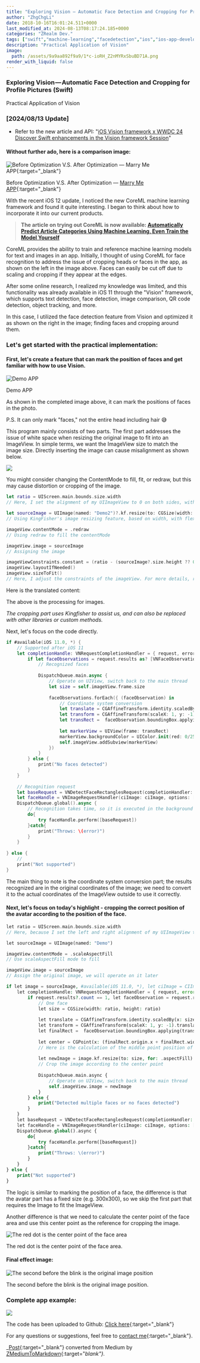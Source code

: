```yaml
---
title: "Exploring Vision — Automatic Face Detection and Cropping for Profile Pictures (Swift)"
author: "ZhgChgLi"
date: 2018-10-16T16:01:24.511+0000
last_modified_at: 2024-08-13T08:17:24.185+0000
categories: "ZRealm Dev."
tags: ["swift","machine-learning","facedetection","ios","ios-app-development"]
description: "Practical Application of Vision"
image:
  path: /assets/9a9aa892f9a9/1*c-ioRH_Z2nMYRxSbuBD71A.png
render_with_liquid: false
---
```


### Exploring Vision — Automatic Face Detection and Cropping for Profile Pictures (Swift)

Practical Application of Vision

### \[2024/08/13 Update\]
- Refer to the new article and API: "[iOS Vision framework x WWDC 24 Discover Swift enhancements in the Vision framework Session](../755509180ca8/)"

#### Without further ado, here is a comparison image:

![Before Optimization V.S. After Optimization — [Marry Me APP](https://itunes.apple.com/tw/app/%E7%B5%90%E5%A9%9A%E5%90%A7-%E4%B8%8D%E6%89%BE%E6%9C%80%E8%B2%B4-%E5%8F%AA%E6%89%BE%E6%9C%80%E5%B0%8D/id1356057329?ls=1&mt=8){:target="_blank"}](/assets/9a9aa892f9a9/1*c-ioRH_Z2nMYRxSbuBD71A.png)

Before Optimization V.S. After Optimization — [Marry Me APP](https://itunes.apple.com/tw/app/%E7%B5%90%E5%A9%9A%E5%90%A7-%E4%B8%8D%E6%89%BE%E6%9C%80%E8%B2%B4-%E5%8F%AA%E6%89%BE%E6%9C%80%E5%B0%8D/id1356057329?ls=1&mt=8){:target="_blank"}

With the recent iOS 12 update, I noticed the new CoreML machine learning framework and found it quite interesting. I began to think about how to incorporate it into our current products.

> **The article on trying out CoreML is now available: [Automatically Predict Article Categories Using Machine Learning, Even Train the Model Yourself](../793bf2cdda0f/)**

CoreML provides the ability to train and reference machine learning models for text and images in an app. Initially, I thought of using CoreML for face recognition to address the issue of cropping heads or faces in the app, as shown on the left in the image above. Faces can easily be cut off due to scaling and cropping if they appear at the edges.

After some online research, I realized my knowledge was limited, and this functionality was already available in iOS 11 through the "Vision" framework, which supports text detection, face detection, image comparison, QR code detection, object tracking, and more.

In this case, I utilized the face detection feature from Vision and optimized it as shown on the right in the image; finding faces and cropping around them.

### Let's get started with the practical implementation:
#### First, let's create a feature that can mark the position of faces and get familiar with how to use Vision.

![Demo APP](/assets/9a9aa892f9a9/1*cpGgpXsBhuiJoZI03WAGUw.png)

Demo APP

As shown in the completed image above, it can mark the positions of faces in the photo.

P.S. It can only mark "faces," not the entire head including hair 😅

This program mainly consists of two parts. The first part addresses the issue of white space when resizing the original image to fit into an ImageView. In simple terms, we want the ImageView size to match the image size. Directly inserting the image can cause misalignment as shown below.

![](/assets/9a9aa892f9a9/1*Mb70Ed6pALO-8sllCpb7Qg.png)

You might consider changing the ContentMode to fill, fit, or redraw, but this may cause distortion or cropping of the image.

```swift
let ratio = UIScreen.main.bounds.size.width
// Here, I set the alignment of my UIImageView to 0 on both sides, with an aspect ratio of 1:1

let sourceImage = UIImage(named: "Demo2")?.kf.resize(to: CGSize(width: ratio, height: CGFloat.leastNonzeroMagnitude), for: .aspectFill)
// Using KingFisher's image resizing feature, based on width, with flexible height

imageView.contentMode = .redraw
// Using redraw to fill the contentMode

imageView.image = sourceImage
// Assigning the image

imageViewConstraints.constant = (ratio - (sourceImage?.size.height ?? 0))
imageView.layoutIfNeeded()
imageView.sizeToFit()
// Here, I adjust the constraints of the imageView. For more details, refer to the complete example at the end of the document
```

Here is the translated content:

The above is the processing for images.

_The cropping part uses Kingfisher to assist us, and can also be replaced with other libraries or custom methods._

Next, let's focus on the code directly.
```swift
if #available(iOS 11.0, *) {
    // Supported after iOS 11
    let completionHandle: VNRequestCompletionHandler = { request, error in
        if let faceObservations = request.results as? [VNFaceObservation] {
            // Recognized faces
            
            DispatchQueue.main.async {
                // Operate on UIView, switch back to the main thread
                let size = self.imageView.frame.size
                
                faceObservations.forEach({ (faceObservation) in
                    // Coordinate system conversion
                    let translate = CGAffineTransform.identity.scaledBy(x: size.width, y: size.height)
                    let transform = CGAffineTransform(scaleX: 1, y: -1).translatedBy(x: 0, y: -size.height)
                    let transRect =  faceObservation.boundingBox.applying(translate).applying(transform)
                    
                    let markerView = UIView(frame: transRect)
                    markerView.backgroundColor = UIColor.init(red: 0/255, green: 255/255, blue: 0/255, alpha: 0.3)
                    self.imageView.addSubview(markerView)
                })
            }
        } else {
            print("No faces detected")
        }
    }
    
    // Recognition request
    let baseRequest = VNDetectFaceRectanglesRequest(completionHandler: completionHandle)
    let faceHandle = VNImageRequestHandler(ciImage: ciImage, options: [:])
    DispatchQueue.global().async {
        // Recognition takes time, so it is executed in the background thread to avoid freezing the current screen
        do{
            try faceHandle.perform([baseRequest])
        }catch{
            print("Throws: \(error)")
        }
    }
  
} else {
    //
    print("Not supported")
}
```

The main thing to note is the coordinate system conversion part; the results recognized are in the original coordinates of the image; we need to convert it to the actual coordinates of the ImageView outside to use it correctly.

#### Next, let's focus on today's highlight - cropping the correct position of the avatar according to the position of the face.
```php
let ratio = UIScreen.main.bounds.size.width
// Here, because I set the left and right alignment of my UIImageView to 0, with a ratio of 1:1, details can be found in the complete example at the end

let sourceImage = UIImage(named: "Demo")

imageView.contentMode = .scaleAspectFill
// Use scaleAspectFill mode to fill

imageView.image = sourceImage
// Assign the original image, we will operate on it later

if let image = sourceImage, #available(iOS 11.0, *), let ciImage = CIImage(image: image) {
    let completionHandle: VNRequestCompletionHandler = { request, error in
        if request.results?.count == 1, let faceObservation = request.results?.first as? VNFaceObservation {
            // One face
            let size = CGSize(width: ratio, height: ratio)
            
            let translate = CGAffineTransform.identity.scaledBy(x: size.width, y: size.height)
            let transform = CGAffineTransform(scaleX: 1, y: -1).translatedBy(x: 0, y: -size.height)
            let finalRect =  faceObservation.boundingBox.applying(translate).applying(transform)
            
            let center = CGPoint(x: (finalRect.origin.x + finalRect.width/2 - size.width/2), y: (finalRect.origin.y + finalRect.height/2 - size.height/2))
            // Here is the calculation of the middle point position of the face range
            
            let newImage = image.kf.resize(to: size, for: .aspectFill).kf.crop(to: size, anchorOn: center)
            // Crop the image according to the center point
            
            DispatchQueue.main.async {
                // Operate on UIView, switch back to the main thread
                self.imageView.image = newImage
            }
        } else {
            print("Detected multiple faces or no faces detected")
        }
    }
    let baseRequest = VNDetectFaceRectanglesRequest(completionHandler: completionHandle)
    let faceHandle = VNImageRequestHandler(ciImage: ciImage, options: [:])
    DispatchQueue.global().async {
        do{
            try faceHandle.perform([baseRequest])
        }catch{
            print("Throws: \(error)")
        }
    }
} else {
    print("Not supported")
}
```

The logic is similar to marking the position of a face, the difference is that the avatar part has a fixed size \(e.g. 300x300\), so we skip the first part that requires the Image to fit the ImageView.

Another difference is that we need to calculate the center point of the face area and use this center point as the reference for cropping the image.

![The red dot is the center point of the face area](/assets/9a9aa892f9a9/1*civytcKOguHfVFHYPVWecA.png)

The red dot is the center point of the face area.

#### Final effect image:

![The second before the blink is the original image position](/assets/9a9aa892f9a9/1*WocYjt0xLkqtGVilxfT2LA.gif)

The second before the blink is the original image position.

### Complete app example:

![](/assets/9a9aa892f9a9/1*J8oByw8gBCamIac2TkT1SA.gif)

The code has been uploaded to Github: [Click here](https://github.com/zhgchgli0718/VisionDemo){:target="_blank"}

For any questions or suggestions, feel free to [contact me](https://www.zhgchg.li/contact){:target="_blank"}.

_[Post](https://medium.com/zrealm-ios-dev/vision-%E5%88%9D%E6%8E%A2-app-%E9%A0%AD%E5%83%8F%E4%B8%8A%E5%82%B3-%E8%87%AA%E5%8B%95%E8%AD%98%E5%88%A5%E4%BA%BA%E8%87%89%E8%A3%81%E5%9C%96-swift-9a9aa892f9a9){:target="_blank"} converted from Medium by [ZMediumToMarkdown](https://github.com/ZhgChgLi/ZMediumToMarkdown){:target="_blank"}._
